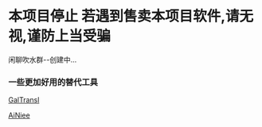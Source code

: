 # 本项目停止 若遇到售卖本项目软件,请无视,谨防上当受骗

闲聊吹水群--创建中...

### 一些更加好用的替代工具

[GalTransl](https://github.com/XD2333/GalTransl)

[AiNiee](https://github.com/NEKOparapa/AiNiee-chatgpt)
